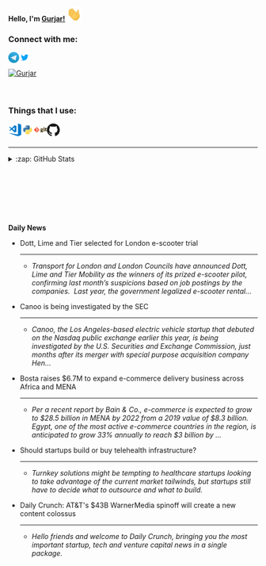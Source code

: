 #### Hello, I'm [Gurjar!](https://GurjarKing.github.io) <img src="https://raw.githubusercontent.com/ABSphreak/ABSphreak/master/gifs/Hi.gif" width="30px"></h2>


### Connect with me:

[<img align="left" alt="Gurjar | Telegram" width="22px" src="https://raw.githubusercontent.com/github/explore/80688e429a7d4ef2fca1e82350fe8e3517d3494d/topics/telegram/telegram.png" />][Telegram]
[<img align="left" alt="Gurjar | Twitter" width="22px" src="https://raw.githubusercontent.com/github/explore/80688e429a7d4ef2fca1e82350fe8e3517d3494d/topics/twitter/twitter.png" />][Twitter]
<br >
<br >
<a href="https://github.com/GurjarKing"><img src="https://komarev.com/ghpvc/?username=GurjarKing" alt="Gurjar" /></a> <br />
<br />
<br />
<!-- <br >

![](https://visitor-badge.glitch.me/badge?page_id=GurjarKing)

<br /> -->

### Things that I use:

[<img align="left" alt="Visual Studio Code" width="26px" src="https://raw.githubusercontent.com/github/explore/80688e429a7d4ef2fca1e82350fe8e3517d3494d/topics/visual-studio-code/visual-studio-code.png" />][VSCode]
[<img align="left" alt="Python" width="26px" src="https://raw.githubusercontent.com/github/explore/80688e429a7d4ef2fca1e82350fe8e3517d3494d/topics/python/python.png" />][Python]
[<img align="left" alt="Git" width="26px" src="https://raw.githubusercontent.com/github/explore/80688e429a7d4ef2fca1e82350fe8e3517d3494d/topics/git/git.png" />][Git]
[<img align="left" alt="GitHub" width="26px" src="https://raw.githubusercontent.com/github/explore/78df643247d429f6cc873026c0622819ad797942/topics/github/github.png" />][Github]

<br />
<br />

---
<details>
  <summary>:zap: GitHub Stats</summary>

<img align="left" alt="Gurjar's Github Stats" src="https://github-readme-stats.vercel.app/api?username=GurjarKing&show_icons=true&hide_border=true&count_private=true&include_all_commit=true&theme=algolia" />

</details>

<!-- ### 🔔 My latest tweet
<a href="https://twitter.com/Gurjar_King43" target="_blank">
	<img src="https://github.com/GurjarKing/GurjarKing/raw/master/tweet.png" width="70%" align="center" alt="Click to view on Twitter" title="My latest tweet, as an image"/>
</a> -->
<br>

<pre>

</pre>

<!-- **Quote of the hour:**

{qoth}

~ {qoth_author}
<pre>

</pre> -->
<br>
<pre>


</pre>
<strong>Daily News</strong>
  
  - Dott, Lime and Tier selected for London e-scooter trial
     <hr/>
     
      - *Transport for London and London Councils have announced Dott, Lime and Tier Mobility as the winners of its prized e-scooter pilot, confirming last month’s suspicions based on job postings by the companies.  Last year, the government legalized e-scooter rental…*
     
  - Canoo is being investigated by the SEC
      <hr/>
      
      - *Canoo, the Los Angeles-based electric vehicle startup that debuted on the Nasdaq public exchange earlier this year, is being investigated by the U.S. Securities and Exchange Commission, just months after its merger with special purpose acquisition company Hen…*
      
  - Bosta raises $6.7M to expand e-commerce delivery business across Africa and MENA
      <hr/>
      
      - *Per a recent report by Bain & Co., e-commerce is expected to grow to $28.5 billion in MENA by 2022 from a 2019 value of $8.3 billion. Egypt, one of the most active e-commerce countries in the region, is anticipated to grow 33% annually to reach $3 billion by …*
      
  - Should startups build or buy telehealth infrastructure?
      <hr/>
      
      - *Turnkey solutions might be tempting to healthcare startups looking to take advantage of the current market tailwinds, but startups still have to decide what to outsource and what to build.*
       
  - Daily Crunch: AT&T's $43B WarnerMedia spinoff will create a new content colossus
      <hr/>
       
       - *Hello friends and welcome to Daily Crunch, bringing you the most important startup, tech and venture capital news in a single package.*
      

<br />

[VSCode]: https://code.visualstudio.com/
[Python]: https://www.python.org/
[Git]: https://git-scm.com/
[Github]: https://github.com/
[Telegram]: https://t.me/Gurjar_King/
[Twitter]: https://twitter.com/Gurjar_King43/
